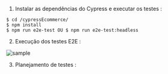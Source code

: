 
1. Instalar as dependências do Cypress e executar os testes :
```
$ cd /cypressEcommerce/
$ npm install
$ npm run e2e-test OU $ npm run e2e-test:headless
```
2. Execução dos testes E2E : 

![sample](cypressExecution.gif)

3. Planejamento de testes :  
